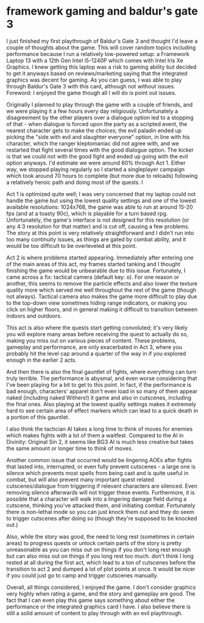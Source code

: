 # framework gaming and baldur's gate 3

I just finished my first playthrough of Baldur's Gate 3 and thought I'd leave a
couple of thoughts about the game. This will cover random topics including
performance because I run a relatively low-powered setup: a Framework Laptop 13
with a 12th Gen Intel i5-1240P which comes with Intel Iris Xe Graphics. I knew
getting this laptop was a risk to gaming ability but decided to get it anyways
based on reviews/marketing saying that the integrated graphics was decent for
gaming. As you can guess, I was able to play through Baldur's Gate 3 with this
card, although not without issues. Foreword: I enjoyed the game though all I
will do is point out issues.

Originally I planned to play through the game with a couple of friends, and we
were playing it a few hours every day religiously. Unfortunately a disagreement
by the other players over a dialogue option led to a stopping of that - when
dialogue is forced upon the party as a scripted event, the nearest character
gets to make the choices; the evil paladin ended up picking the "side with evil
and slaughter everyone" option, in line with his character, which the ranger
kleptomaniac did not agree with, and we restarted that fight several times with
the good dialogue option. The kicker is that we could not with the good fight
and ended up going with the evil option anyways. I'd estimate we were around 60%
through Act 1. Either way, we stopped playing regularly so I started a
singleplayer campaign which took around 70 hours to complete (but more due to
reloads) following a relatively heroic path and doing most of the quests. I

Act 1 is optimized quite well; I was very concerned that my laptop could not
handle the game but using the lowest quality settings and one of the lowest
available resolutions: 1024x768, the game was able to run at around 15-20 fps
(and at a toasty 90c), which is playable for a turn based rpg. Unfortunately,
the game's interface is not designed for this resolution (or any 4:3 resolution
for that matter) and is cut off, causing a few problems. The story at this point
is very relatively straightforward and I didn't run into too many continuity
issues, as things are gated by combat ability, and it would be too difficult to
be overleveled at this point.

Act 2 is where problems started appearing. Immediately after entering one of the
main areas of this act, my frames started tanking and I thought finishing the
game would be unbearable due to this issue. Fortunately, I came across a fix:
tactical camera (default key: o). For one reason or another, this seems to
remove the particle effects and also lower the texture quality more which served
me well throughout the rest of the game (though not always). Tactical camera
also makes the game more difficult to play due to the top-down view sometimes
hiding range indicators, or making you click on higher floors, and in general
making it difficult to transition between indoors and outdoors.

This act is also where the quests start getting convoluted; it's very likely you
will explore many areas before receiving the quest to actually do so, making you
miss out on various pieces of content. These problems, gameplay and performance,
are only exacerbated in Act 3, where you probably hit the level cap around a
quarter of the way in if you explored enough in the earlier 2 acts.

And then there is also the final gauntlet of fights, where everything can turn
truly terrible. The performance is abysmal, and even worse considering that I've
been playing for a bit to get to this point. In fact, if the performance is bad
enough, characters' apparel don't even load in so many of them appear naked
(including naked Withers!) it game and also in cutscenes, including the final
ones. Also playing at the lowest quality settings makes it extremely hard to see
certain area of effect markers which can lead to a quick death in a portion of
this gauntlet.

I also think the tactician AI takes a long time to think of moves for enemies
which makes fights with a lot of them a waitfest. Compared to the AI in
Divinity: Original Sin 2, it seems like BG3 AI is much less creative but takes
the same amount or longer time to think of moves.

Another common issue that occurred would be lingering AOEs after fights that
lasted into, interrupted, or even fully prevent cutscenes - a large one is
silence which prevents most spells from being cast and is quite useful in
combat, but will also prevent many important quest related cutscenes/dialogue
from triggering if relevant characters are silenced. Even removing silence
afterwards will not trigger these events. Furthermore, it is possible that a
character will walk into a lingering damage field during a cutscene, thinking
you've attacked them, and initiating combat. Fortunately there is non-lethal
mode so you can just knock them out and they do seem to trigger cutscenes after
doing so (though they're supposed to be knocked out.)

Also, while the story was good, the need to long rest (sometimes in certain
areas) to progress quests or unlock certain parts of the story is pretty
unreasonable as you can miss out on things if you don't long rest enough but can
also miss out on things if you long rest too much. don't think I long rested at
all during the first act, which lead to a ton of cutscenes before the transition
to act 2 and dumped a lot of plot points at once. It would be nicer if you could
just go to camp and trigger cutscenes manually.

Overall, all things considered, I enjoyed the game. I don't consider graphics
very highly when rating a game, and the story and gameplay are good. The fact
that I can even play this game says something about either the performance or
the integrated graphics card I have. I also believe there is still a solid
amount of content to play through with an evil playthrough.
